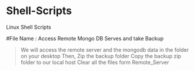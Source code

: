 # Shell-Scripts
Linux Shell Scripts

#File Name : Access Remote Mongo DB Serves and take Backup

> We will access the remote server and the mongodb data in the folder on your desktop
> Then, Zip the backup folder
> Copy the backup zip folder to our local host
> Clear all the files form Remote_Server